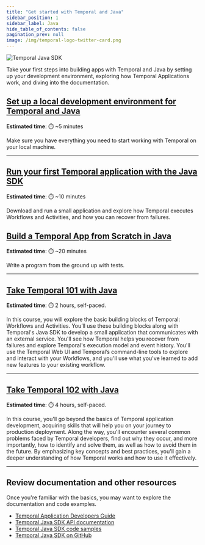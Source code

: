 ```yaml
---
title: "Get started with Temporal and Java"
sidebar_position: 1
sidebar_label: Java
hide_table_of_contents: false
pagination_prev: null
image: /img/temporal-logo-twitter-card.png
---
```


<img className="banner" src="/img/sdk_banners/banner_java.png" alt="Temporal Java SDK" />

Take your first steps into building apps with Temporal and Java by setting up your development environment, exploring how Temporal Applications work, and diving into the documentation.

## [Set up a local development environment for Temporal and Java](dev_environment/index.md)

**Estimated time**: ⏱️ ~5 minutes

Make sure you have everything you need to start working with Temporal on your local machine.

----

## [Run your first Temporal application with the Java SDK](first_program_in_java/index.md)

**Estimated time**: ⏱️ ~10 minutes

Download and run a small application and explore how Temporal executes Workflows and Activities, and how you can recover from failures.

## [Build a Temporal App from Scratch in Java](hello_world_in_java/index.md)

**Estimated time**: ⏱️ ~20 minutes

Write a program from the ground up with tests.

----

## [Take Temporal 101 with Java](/courses/temporal_101/java.md)

**Estimated time**: ⏱️ 2 hours, self-paced.

In this course, you will explore the basic building blocks of Temporal: Workflows and Activities. You’ll use these building blocks along with Temporal's Java SDK to develop a small application that communicates with an external service. You'll see how Temporal helps you recover from failures and explore Temporal's execution model and event history. You'll use the Temporal Web UI and Temporal’s command-line tools to explore and interact with your Workflows, and you'll use what you've learned to add new features to your existing workflow.

----

## [Take Temporal 102 with Java](/courses/temporal_102/java.md)

**Estimated time**: ⏱️ 4 hours, self-paced.

In this course, you'll go beyond the basics of Temporal application development, acquiring skills that will help you on your journey to production deployment. Along the way, you'll encounter several common problems faced by Temporal developers, find out why they occur, and more importantly, how to identify and solve them, as well as how to avoid them in the future. By emphasizing key concepts and best practices, you'll gain a deeper understanding of how Temporal works and how to use it effectively.

----

## Review documentation and other resources

Once you're familiar with the basics, you may want to explore the documentation and code examples.

* [Temporal Application Developers Guide](https://docs.temporal.io/dev-guide/java)
* [Temporal Java SDK API documentation](https://www.javadoc.io/doc/io.temporal/temporal-sdk/latest/index.html)
* [Temporal Java SDK code samples](https://github.com/temporalio/samples-java)
* [Temporal Java SDK on GitHub](https://github.com/temporalio/sdk-java)
